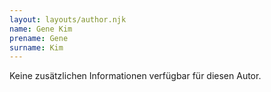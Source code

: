 ```yaml
---
layout: layouts/author.njk
name: Gene Kim
prename: Gene
surname: Kim
---
```

Keine zusätzlichen Informationen verfügbar für diesen Autor.
